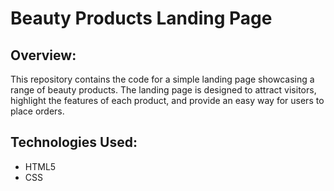 # Beauty Products Landing Page

## Overview:
This repository contains the code for a simple landing page showcasing a range of beauty products. The landing page is designed to attract visitors, highlight the features of each product, and provide an easy way for users to place orders.

## Technologies Used:
- HTML5
- CSS
